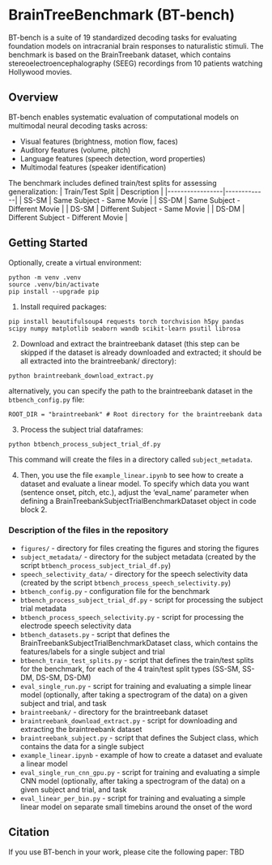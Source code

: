 # BrainTreeBenchmark (BT-bench)

BT-bench is a suite of 19 standardized decoding tasks for evaluating foundation models on intracranial brain responses to naturalistic stimuli. The benchmark is based on the BrainTreebank dataset, which contains stereoelectroencephalography (SEEG) recordings from 10 patients watching Hollywood movies.

## Overview

BT-bench enables systematic evaluation of computational models on multimodal neural decoding tasks across:
- Visual features (brightness, motion flow, faces)
- Auditory features (volume, pitch) 
- Language features (speech detection, word properties)
- Multimodal features (speaker identification)

The benchmark includes defined train/test splits for assessing generalization:
| Train/Test Split | Description |
|-----------------|-------------|
| SS-SM | Same Subject - Same Movie |
| SS-DM | Same Subject - Different Movie | 
| DS-SM | Different Subject - Same Movie |
| DS-DM | Different Subject - Different Movie |

## Getting Started

Optionally, create a virtual environment:
```
python -m venv .venv
source .venv/bin/activate
pip install --upgrade pip
```

1. Install required packages:
```
pip install beautifulsoup4 requests torch torchvision h5py pandas scipy numpy matplotlib seaborn wandb scikit-learn psutil librosa
```

2. Download and extract the braintreebank dataset (this step can be skipped if the dataset is already downloaded and extracted; it should be all extracted into the braintreebank/ directory):
```
python braintreebank_download_extract.py
```
alternatively, you can specify the path to the braintreebank dataset in the `btbench_config.py` file:
```
ROOT_DIR = "braintreebank" # Root directory for the braintreebank data
```

3. Process the subject trial dataframes:
```
python btbench_process_subject_trial_df.py
```
This command will create the files in a directory called `subject_metadata`.

4. Then, you use the file `example_linear.ipynb` to see how to create a dataset and evaluate a linear model.
To specify which data you want (sentence onset, pitch, etc.), adjust the ‘eval_name’ parameter when defining a BrainTreebankSubjectTrialBenchmarkDataset
object in code block 2. 

### Description of the files in the repository
- `figures/` - directory for files creating the figures and storing the figures
- `subject_metadata/` - directory for the subject metadata (created by the script `btbench_process_subject_trial_df.py`)
- `speech_selectivity_data/` - directory for the speech selectivity data (created by the script `btbench_process_speech_selectivity.py`)
- `btbench_config.py` - configuration file for the benchmark
- `btbench_process_subject_trial_df.py` - script for processing the subject trial metadata
- `btbench_process_speech_selectivity.py` - script for processing the electrode speech selectivity data
- `btbench_datasets.py` - script that defines the BrainTreebankSubjectTrialBenchmarkDataset class, which contains the features/labels for a single subject and trial
- `btbench_train_test_splits.py` - script that defines the train/test splits for the benchmark, for each of the 4 train/test split types (SS-SM, SS-DM, DS-SM, DS-DM)
- `eval_single_run.py` - script for training and evaluating a simple linear model (optionally, after taking a spectrogram of the data) on a given subject and trial, and task
- `braintreebank/` - directory for the braintreebank dataset
- `braintreebank_download_extract.py` - script for downloading and extracting the braintreebank dataset
- `braintreebank_subject.py` - script that defines the Subject class, which contains the data for a single subject
- `example_linear.ipynb` - example of how to create a dataset and evaluate a linear model
- `eval_single_run_cnn_gpu.py` - script for training and evaluating a simple CNN model (optionally, after taking a spectrogram of the data) on a given subject and trial, and task
- `eval_linear_per_bin.py` - script for training and evaluating a simple linear model on separate small timebins around the onset of the word

## Citation

If you use BT-bench in your work, please cite the following paper:
TBD